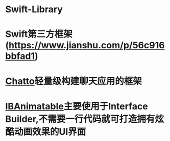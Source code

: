 # Swift-Library
# Swift第三方框架(https://www.jianshu.com/p/56c916bbfad1)

#  [Chatto](https://github.com/badoo/Chatto.git)轻量级构建聊天应用的框架
#  [IBAnimatable](https://github.com/IBAnimatable/IBAnimatable.git)主要使用于Interface Builder,不需要一行代码就可打造拥有炫酷动画效果的UI界面
